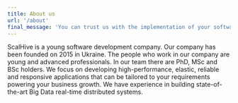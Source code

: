 ```yaml
---
title: About us
url: '/about'
final_message: 'You can trust us with the implementation of your software products from idea to MVP and enterprise level solutions'
---
```



ScalHive is a young software development company. Our company has been founded on 2015 in Ukraine.
The people who work in our company are young and advanced professionals. In our team there are PhD, MSc and BSc holders.
We focus on developing high-performance, elastic, reliable and responsive applications that can be tailored to your requirements powering your business growth.
We have experience in building state-of-the-art Big Data real-time distributed systems.